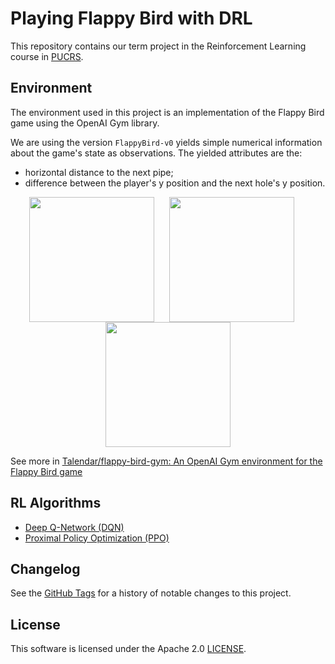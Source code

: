 # Playing Flappy Bird with DRL

This repository contains our term project in the Reinforcement Learning course in [PUCRS](https://pucrs.br).

## Environment

The environment used in this project is an implementation of the Flappy Bird game using the OpenAI Gym library.

We are using the version `FlappyBird-v0` yields simple numerical information about the game's state as observations. The yielded attributes are the:

- horizontal distance to the next pipe;
- difference between the player's y position and the next hole's y position.

<p align="center">
  <img align="center" 
       src="https://github.com/Talendar/flappy-bird-gym/blob/main/imgs/yellow_bird_playing.gif?raw=true" 
       width="200"/>
  &nbsp;&nbsp;&nbsp;&nbsp;
  <img align="center" 
       src="https://github.com/Talendar/flappy-bird-gym/blob/main/imgs/red_bird_start_screen.gif?raw=true" 
       width="200"/>
  &nbsp;&nbsp;&nbsp;&nbsp;
  <img align="center" 
       src="https://github.com/Talendar/flappy-bird-gym/blob/main/imgs/blue_bird_playing.gif?raw=true" 
       width="200"/>
</p>

See more in [Talendar/flappy-bird-gym: An OpenAI Gym environment for the Flappy Bird game](https://github.com/Talendar/flappy-bird-gym)

## RL Algorithms

- [Deep Q-Network (DQN)](notebooks/DQN.ipynb)
- [Proximal Policy Optimization (PPO)](notebooks/PPO.ipynb)

## Changelog

See the [GitHub Tags](https://github.com/DougTrajano/pucrs-rl-term-project/tags) for a history of notable changes to this project.

## License

This software is licensed under the Apache 2.0 [LICENSE](LICENSE).